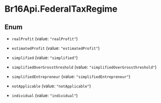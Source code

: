 # Br16Api.FederalTaxRegime

## Enum


* `realProfit` (value: `"realProfit"`)

* `estimatedProfit` (value: `"estimatedProfit"`)

* `simplified` (value: `"simplified"`)

* `simplifiedOverGrossthreshold` (value: `"simplifiedOverGrossthreshold"`)

* `simplifiedEntrepreneur` (value: `"simplifiedEntrepreneur"`)

* `notApplicable` (value: `"notApplicable"`)

* `individual` (value: `"individual"`)


